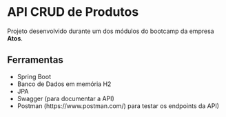 # API CRUD de Produtos
Projeto desenvolvido durante um dos módulos do bootcamp da empresa <strong>Atos</strong>.<br>


## Ferramentas
<ul>
  <li>Spring Boot</li>
  <li>Banco de Dados em memória H2</li>
  <li>JPA</li>
  <li>Swagger (para documentar a API)</li>
  <li>Postman (https://www.postman.com/) para testar os endpoints da API)</li>
</li>
